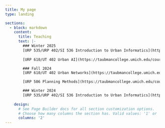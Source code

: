 ```yaml
---
title: My page
type: landing

sections:
  - block: markdown
    content:
      title: Teaching
      text: |-
        ### Winter 2025
        [URP 535/URP 402/SI 536 Introduction to Urban Informatics](https://taubmancollege.umich.edu/course/urp535-introduction-to-urban-informatics-section-1-winter-2025/); [2025 Syllabus](https://www.xiaofanliang.com/teaching/URP535_w25.pdf)
        
        [URP 610/UT 402 Urban AI](https://taubmancollege.umich.edu/course/urp610-urban-ai-section-1-winter-2025/); [2025 Syllabus](https://www.xiaofanliang.com/teaching/URP610_w25.pdf); [2025 Class Blog / Student Work Portfolio](https://urbanaiatumich.substack.com/)

        ### Fall 2024 
        [URP 610/UT 402 Urban Networks](https://taubmancollege.umich.edu/course/urp610-urban-networks-section-3-fall-2024/); [2024 Syllabus](https://www.xiaofanliang.com/teaching/URP610_f24.pdf)

        [URP 506 Planning Methods](https://taubmancollege.umich.edu/course/urp506-planning-methods-section-1-fall-2024/); [2024 Syllabus](https://www.xiaofanliang.com/teaching/URP506_f24.pdf)

        ### Winter 2024 
        [URP 535/URP 402/SI 536 Introduction to Urban Informatics](https://taubmancollege.umich.edu/course/urp535-introduction-to-urban-informatics-section-1-winter-2024/); [2024 Syllabus](https://www.xiaofanliang.com/teaching/URP535_Syllabus_W24_Liang.pdf). 
         
    design:
      # See Page Builder docs for all section customization options.
      # Choose how many columns the section has. Valid values: '1' or '2'.
      columns: '2'
---
```








